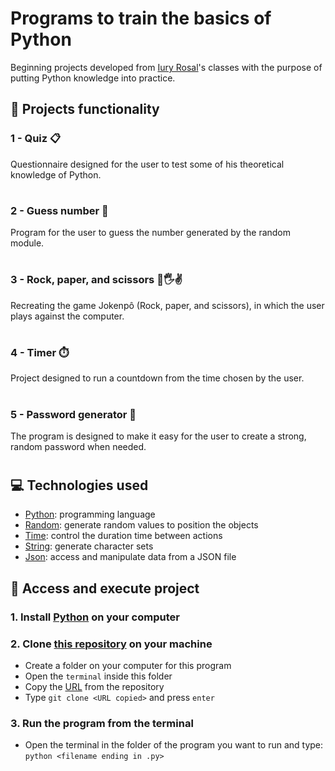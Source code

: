# Programs to train the basics of Python
Beginning projects developed from [Iury Rosal](https://www.youtube.com/@IuryRosal)'s classes with the purpose of putting Python knowledge into practice.

## 🔨 Projects functionality

### 1 - Quiz 📋
Questionnaire designed for the user to test some of his theoretical knowledge of Python.

#

### 2 - Guess number 🔢
Program for the user to guess the number generated by the random module.

#

### 3 - Rock, paper, and scissors 👊🖐️✌
Recreating the game Jokenpô (Rock, paper, and scissors), in which the user plays against the computer.

#

### 4 - Timer ⏱️
Project designed to run a countdown from the time chosen by the user.

#

### 5 - Password generator 🔑
The program is designed to make it easy for the user to create a strong, random password when needed.

#

## 💻 Technologies used 
* [Python](https://docs.python.org/pt-br/3/tutorial/): programming language
* [Random](https://docs.python.org/pt-br/3.7/library/random.html): generate random values to position the objects
* [Time](https://docs.python.org/pt-br/3/library/time.html): control the duration time between actions
* [String](https://docs.python.org/pt-br/3.9/library/string.html): generate character sets
* [Json](https://docs.python.org/pt-br/3/library/json.html): access and manipulate data from a JSON file

## 📁 Access and execute project
### 1. Install [Python](https://www.python.org/downloads/) on your computer

### 2. Clone [this repository](https://github.com/ArturColen/Python-projects) on your machine
* Create a folder on your computer for this program
* Open the `terminal` inside this folder
* Copy the [URL](https://github.com/ArturColen/Python-projects.git) from the repository
* Type `git clone <URL copied>` and press `enter`

### 3. Run the program from the terminal
* Open the terminal in the folder of the program you want to run and type: `python <filename ending in .py>`
